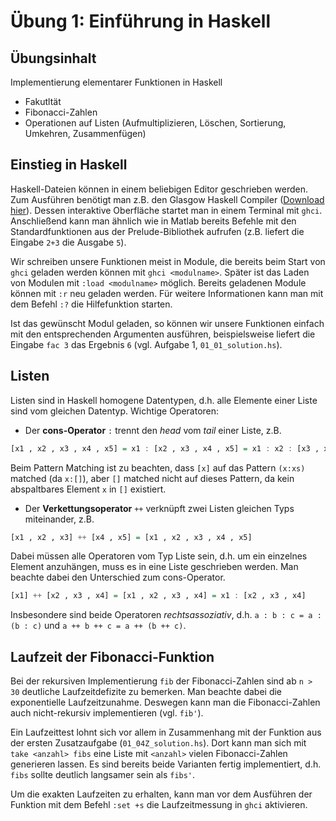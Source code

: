 # Übung 1: Einführung in Haskell

## Übungsinhalt
Implementierung elementarer Funktionen in Haskell
- Fakutltät
- Fibonacci-Zahlen
- Operationen auf Listen (Aufmultiplizieren, Löschen, Sortierung, Umkehren, Zusammenfügen)

## Einstieg in Haskell
Haskell-Dateien können in einem beliebigen Editor geschrieben werden. Zum Ausführen benötigt man z.B. den Glasgow Haskell Compiler ([Download hier](https://www.haskell.org/ghc/)). Dessen interaktive Oberfläche startet man in einem Terminal mit `ghci`. Anschließend kann man ähnlich wie in Matlab bereits Befehle mit den Standardfunktionen aus der Prelude-Bibliothek aufrufen (z.B. liefert die Eingabe `2+3` die Ausgabe `5`).

Wir schreiben unsere Funktionen meist in Module, die bereits beim Start von `ghci` geladen werden können mit `ghci <modulname>`. Später ist das Laden von Modulen mit `:load <modulname>` möglich. Bereits geladenen Module können mit `:r` neu geladen werden. Für weitere Informationen kann man mit dem Befehl `:?` die Hilfefunktion starten.

Ist das gewünscht Modul geladen, so können wir unsere Funktionen einfach mit den entsprechenden Argumenten ausführen, beispielsweise liefert die Eingabe `fac 3` das Ergebnis `6` (vgl. Aufgabe 1, `01_01_solution.hs`).

## Listen

Listen sind in Haskell homogene Datentypen, d.h. alle Elemente einer Liste sind vom gleichen Datentyp. Wichtige Operatoren:
* Der **cons-Operator** `:` trennt den _head_ vom _tail_ einer Liste, z.B.
```haskell
[x1 , x2 , x3 , x4 , x5] = x1 : [x2 , x3 , x4 , x5] = x1 : x2 : [x3 , x4 , x5] = x1 : (x2 : [x3 , x4 , x5])
```
Beim Pattern Matching ist zu beachten, dass `[x]` auf das Pattern `(x:xs)` matched (da `x:[]`), aber `[]` matched nicht auf dieses Pattern, da kein abspaltbares Element `x` in `[]` existiert.

* Der **Verkettungsoperator** `++` verknüpft zwei Listen gleichen Typs miteinander, z.B.
```haskell
[x1 , x2 , x3] ++ [x4 , x5] = [x1 , x2 , x3 , x4 , x5]
```
Dabei müssen alle Operatoren vom Typ Liste sein, d.h. um ein einzelnes Element anzuhängen, muss es in eine Liste geschrieben werden. Man beachte dabei den Unterschied zum cons-Operator.
```haskell
[x1] ++ [x2 , x3 , x4] = [x1 , x2 , x3 , x4] = x1 : [x2 , x3 , x4]
```

Insbesondere sind beide Operatoren _rechtsassoziativ_, d.h. `a : b : c = a : (b : c)` und `a ++ b ++ c = a ++ (b ++ c)`.

## Laufzeit der Fibonacci-Funktion
Bei der rekursiven Implementierung `fib` der Fibonacci-Zahlen sind ab `n > 30` deutliche Laufzeitdefizite zu bemerken. Man beachte dabei die exponentielle Laufzeitzunahme. Deswegen kann man die Fibonacci-Zahlen auch nicht-rekursiv implementieren (vgl. `fib'`).

Ein Laufzeittest lohnt sich vor allem in Zusammenhang mit der Funktion aus der ersten Zusatzaufgabe (`01_04Z_solution.hs`). Dort kann man sich mit `take <anzahl> fibs` eine Liste mit `<anzahl>` vielen Fibonacci-Zahlen generieren lassen.
Es sind bereits beide Varianten fertig implementiert, d.h. `fibs` sollte deutlich langsamer sein als `fibs'`.

Um die exakten Laufzeiten zu erhalten, kann man vor dem Ausführen der Funktion mit dem Befehl `:set +s` die Laufzeitmessung in `ghci` aktivieren.
